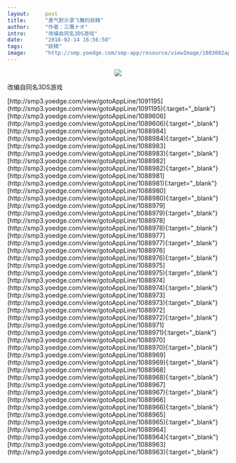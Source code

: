 ```yaml
---
layout:     post
title:      "勇气默示录飞舞的妖精"
author:     "作者：三鹰ナオ"
intro:      "改编自同名3DS游戏"
date:       "2018-02-14 16:56:50"
tags:       "妖精"
image:      "http://smp.yoedge.com/smp-app/resource/viewImage/1003002appline.png"
---
```

<div style="text-align: center">
<p><img src="http://smp.yoedge.com/smp-app/resource/viewImage/1003002appline.png"/></p>
</div>
<p class="post-meta">
<span>改编自同名3DS游戏</span>
</p>
[http://smp3.yoedge.com/view/gotoAppLine/1091195](http://smp3.yoedge.com/view/gotoAppLine/1091195){:target="_blank"}
[http://smp3.yoedge.com/view/gotoAppLine/1089606](http://smp3.yoedge.com/view/gotoAppLine/1089606){:target="_blank"}
[http://smp3.yoedge.com/view/gotoAppLine/1088984](http://smp3.yoedge.com/view/gotoAppLine/1088984){:target="_blank"}
[http://smp3.yoedge.com/view/gotoAppLine/1088983](http://smp3.yoedge.com/view/gotoAppLine/1088983){:target="_blank"}
[http://smp3.yoedge.com/view/gotoAppLine/1088982](http://smp3.yoedge.com/view/gotoAppLine/1088982){:target="_blank"}
[http://smp3.yoedge.com/view/gotoAppLine/1088981](http://smp3.yoedge.com/view/gotoAppLine/1088981){:target="_blank"}
[http://smp3.yoedge.com/view/gotoAppLine/1088980](http://smp3.yoedge.com/view/gotoAppLine/1088980){:target="_blank"}
[http://smp3.yoedge.com/view/gotoAppLine/1088979](http://smp3.yoedge.com/view/gotoAppLine/1088979){:target="_blank"}
[http://smp3.yoedge.com/view/gotoAppLine/1088978](http://smp3.yoedge.com/view/gotoAppLine/1088978){:target="_blank"}
[http://smp3.yoedge.com/view/gotoAppLine/1088977](http://smp3.yoedge.com/view/gotoAppLine/1088977){:target="_blank"}
[http://smp3.yoedge.com/view/gotoAppLine/1088976](http://smp3.yoedge.com/view/gotoAppLine/1088976){:target="_blank"}
[http://smp3.yoedge.com/view/gotoAppLine/1088975](http://smp3.yoedge.com/view/gotoAppLine/1088975){:target="_blank"}
[http://smp3.yoedge.com/view/gotoAppLine/1088974](http://smp3.yoedge.com/view/gotoAppLine/1088974){:target="_blank"}
[http://smp3.yoedge.com/view/gotoAppLine/1088973](http://smp3.yoedge.com/view/gotoAppLine/1088973){:target="_blank"}
[http://smp3.yoedge.com/view/gotoAppLine/1088972](http://smp3.yoedge.com/view/gotoAppLine/1088972){:target="_blank"}
[http://smp3.yoedge.com/view/gotoAppLine/1088971](http://smp3.yoedge.com/view/gotoAppLine/1088971){:target="_blank"}
[http://smp3.yoedge.com/view/gotoAppLine/1088970](http://smp3.yoedge.com/view/gotoAppLine/1088970){:target="_blank"}
[http://smp3.yoedge.com/view/gotoAppLine/1088969](http://smp3.yoedge.com/view/gotoAppLine/1088969){:target="_blank"}
[http://smp3.yoedge.com/view/gotoAppLine/1088968](http://smp3.yoedge.com/view/gotoAppLine/1088968){:target="_blank"}
[http://smp3.yoedge.com/view/gotoAppLine/1088967](http://smp3.yoedge.com/view/gotoAppLine/1088967){:target="_blank"}
[http://smp3.yoedge.com/view/gotoAppLine/1088966](http://smp3.yoedge.com/view/gotoAppLine/1088966){:target="_blank"}
[http://smp3.yoedge.com/view/gotoAppLine/1088965](http://smp3.yoedge.com/view/gotoAppLine/1088965){:target="_blank"}
[http://smp3.yoedge.com/view/gotoAppLine/1088964](http://smp3.yoedge.com/view/gotoAppLine/1088964){:target="_blank"}
[http://smp3.yoedge.com/view/gotoAppLine/1088963](http://smp3.yoedge.com/view/gotoAppLine/1088963){:target="_blank"}


